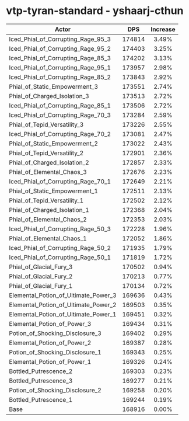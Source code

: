 # vtp-tyran-standard - yshaarj-cthun
| Actor | DPS | Increase |
|---|:---:|:---:|
|Iced_Phial_of_Corrupting_Rage_95_3|174814|3.49%|
|Iced_Phial_of_Corrupting_Rage_95_2|174403|3.25%|
|Iced_Phial_of_Corrupting_Rage_85_3|174202|3.13%|
|Iced_Phial_of_Corrupting_Rage_95_1|173957|2.98%|
|Iced_Phial_of_Corrupting_Rage_85_2|173843|2.92%|
|Phial_of_Static_Empowerment_3|173551|2.74%|
|Phial_of_Charged_Isolation_3|173513|2.72%|
|Iced_Phial_of_Corrupting_Rage_85_1|173506|2.72%|
|Iced_Phial_of_Corrupting_Rage_70_3|173284|2.59%|
|Phial_of_Tepid_Versatility_3|173226|2.55%|
|Iced_Phial_of_Corrupting_Rage_70_2|173081|2.47%|
|Phial_of_Static_Empowerment_2|173022|2.43%|
|Phial_of_Tepid_Versatility_2|172901|2.36%|
|Phial_of_Charged_Isolation_2|172857|2.33%|
|Phial_of_Elemental_Chaos_3|172676|2.23%|
|Iced_Phial_of_Corrupting_Rage_70_1|172649|2.21%|
|Phial_of_Static_Empowerment_1|172511|2.13%|
|Phial_of_Tepid_Versatility_1|172502|2.12%|
|Phial_of_Charged_Isolation_1|172368|2.04%|
|Phial_of_Elemental_Chaos_2|172353|2.03%|
|Iced_Phial_of_Corrupting_Rage_50_3|172228|1.96%|
|Phial_of_Elemental_Chaos_1|172052|1.86%|
|Iced_Phial_of_Corrupting_Rage_50_2|171935|1.79%|
|Iced_Phial_of_Corrupting_Rage_50_1|171819|1.72%|
|Phial_of_Glacial_Fury_3|170502|0.94%|
|Phial_of_Glacial_Fury_2|170213|0.77%|
|Phial_of_Glacial_Fury_1|170134|0.72%|
|Elemental_Potion_of_Ultimate_Power_3|169636|0.43%|
|Elemental_Potion_of_Ultimate_Power_2|169503|0.35%|
|Elemental_Potion_of_Ultimate_Power_1|169451|0.32%|
|Elemental_Potion_of_Power_3|169434|0.31%|
|Potion_of_Shocking_Disclosure_3|169402|0.29%|
|Elemental_Potion_of_Power_2|169387|0.28%|
|Potion_of_Shocking_Disclosure_1|169343|0.25%|
|Elemental_Potion_of_Power_1|169326|0.24%|
|Bottled_Putrescence_2|169303|0.23%|
|Bottled_Putrescence_3|169277|0.21%|
|Potion_of_Shocking_Disclosure_2|169258|0.20%|
|Bottled_Putrescence_1|169244|0.19%|
|Base|168916|0.00%|
